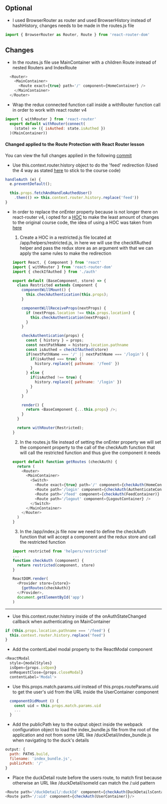 ## Optional

- I used BrowserRouter as router and used BrowserHistory instead of hashHistory, changes needs to be made in the routes.js file
```javascript
import { BrowserRouter as Router, Route } from 'react-router-dom'
```

## Changes

- In the routes.js file use MainContainer with a children Route instead of nested Routers and IndexRoute
```javascript
  <Router>
    <MainContainer>
      <Route exact={true} path='/' component={HomeContainer} />
    </MainContainer>
  </Router>
```

- Wrap the redux connected function call inside a withRouter function call in order to work with react router v4
```javascript
import { withRouter } from 'react-router'
  export default withRouter(connect(
    (state) => ({ isAuthed: state.isAuthed })
  )(MainContainer))
```
#### Changed applied to the Route Protection with React Router lesson

You can view the full changes applied in the following [commit](https://github.com/warborn/duckr/commit/0f059028c84627e295bacd96353bf2025360074d)

 - Use this.context.router.history object to do the 'feed' redirection (Used the 4 way as stated [here](https://stackoverflow.com/a/42124328) to stick to the course code)
```javascript
handleAuth (e) {
  e.preventDefault();

  this.props.fetchAndHandleAuthedUser()
    .then(() => this.context.router.history.replace('feed'))
}
```

- In order to replace the onEnter property because is not longer there on react-router v4, i opted for a [HOC](https://facebook.github.io/react/docs/higher-order-components.html) to make the least amount of changes to the original course code, the idea of using a HOC was taken from [here](https://codeburst.io/react-router-v4-unofficial-migration-guide-5a370b8905a)

  1. Create a HOC in a restricted.js file located at /app/helpers/restricted.js, in here we will use the checkIfAuthed helper and pass the redux store as an argument with that we can apply the same rules to make the redirection
  ```javascript
  import React, { Component } from 'react'
  import { withRouter } from 'react-router-dom'
  import { checkIfAuthed } from './auth'

  export default (BaseComponent, store) => {
    class Restricted extends Component {
      componentWillMount() {
        this.checkAuthentication(this.props);
      }

      componentWillReceiveProps(nextProps) {
        if (nextProps.location !== this.props.location) {
          this.checkAuthentication(nextProps);
        }
      }

      checkAuthentication(props) {
        const { history } = props;
        const nextPathName = history.location.pathname
        const isAuthed = checkIfAuthed(store)
        if(nextPathName === '/' || nextPathName === '/login') {
          if(isAuthed === true) {
            history.replace({ pathname: '/feed' })
          }
        } else {
          if(isAuthed !== true) {
            history.replace({ pathname: '/login' })
          }
        }
      }

      render() {
        return <BaseComponent {...this.props} />;
      }
    }

    return withRouter(Restricted);
  }
  ```
  
  2. In the routes.js file instead of setting the onEnter property we will set the component property to the call of the checkAuth function that will call the restricted function and thus give the component it needs
  ```javascript
  export default function getRoutes (checkAuth) {
    return (
      <Router>
        <MainContainer>
          <Switch>
            <Route exact={true} path='/' component={checkAuth(HomeContainer)} />
            <Route path='/login' component={checkAuth(AuthenticateContainer)} />
            <Route path='/feed' component={checkAuth(FeedContainer)} />
            <Route path='/logout' component={LogoutContainer} />
          </Switch>
        </MainContainer>
      </Router>
    )
  }
  ```
  
  3. In the /app/index.js file now we need to define the checkAuth function that will accept a component and the redux store and call the restricted function
  ```javascript
  import restricted from 'helpers/restricted'
  ...
  function checkAuth (component) {
    return restricted(component, store)
  }
  
  ReactDOM.render(
    <Provider store={store}>
      {getRoutes(checkAuth)}
    </Provider>,
    document.getElementById('app')
  )
  ```
  
*******

- Use this.context.router.history inside of the onAuthStateChanged callback when authenticating on MainContainer
```javascript
if (this.props.location.pathname === '/feed') {
  this.context.router.history.replace('feed')
}
```

- Add the contentLabel modal property to the ReactModal component
```javascript
<ReactModal 
  style={modalStyles} 
  isOpen={props.isOpen} 
  onRequestClose={props.closeModal}
  contentLabel='Modal'>
```

- Use this.props.match.params.uid instead of this.props.routeParams.uid to get the user's uid from the URL inside the UserContainer component
```javascript
  componentDidMount () {
    const uid = this.props.match.params.uid
    ...
  }
```

- Add the publicPath key to the output object inside the webpack configuration object to load the index_bundle.js file from the root of the application and not from some URL like /duckDetail/index_bundle.js when navigating to the duck's details

```javascript
output: {
  path: PATHS.build,
  filename: 'index_bundle.js',
  publicPath: '/'
}
```

- Place the duckDetail route before the users route, to match first because otherwise an URL like /duckDetail/someId can match the /:uid pattern
```javascript
<Route path='/duckDetail/:duckId' component={checkAuth(DuckDetailsContainer)}/>
<Route path='/:uid' component={checkAuth(UserContainer)}/>
```